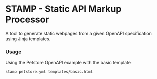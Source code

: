 # STAMP - Static API Markup Processor
A tool to generate static webpages from a given OpenAPI specification using Jinja templates.

### Usage
Using the Petstore OpenAPI example with the basic template
```
stamp petstore.yml templates/basic.html
```
